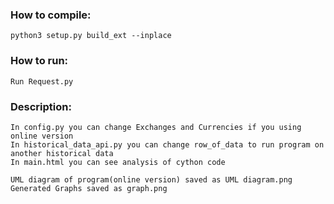 ### How to compile:
    python3 setup.py build_ext --inplace
### How to run:
    Run Request.py
### Description:
    In config.py you can change Exchanges and Currencies if you using online version
    In historical_data_api.py you can change row_of_data to run program on another historical data
    In main.html you can see analysis of cython code
    
    UML diagram of program(online version) saved as UML diagram.png
    Generated Graphs saved as graph.png
